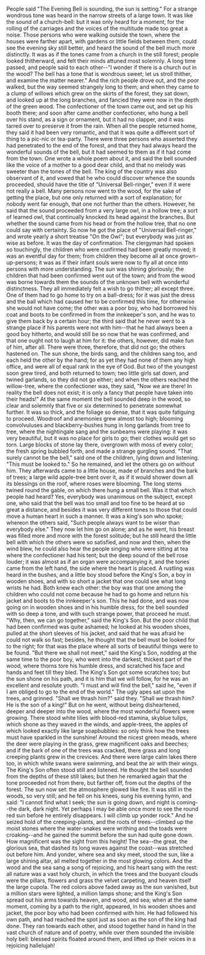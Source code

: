 People
said
"The
Evening
Bell
is
sounding,
the
sun
is
setting."
For
a
strange
wondrous
tone
was
heard
in
the
narrow
streets
of
a
large
town.
It
was
like
the
sound
of
a
church-bell:
but
it
was
only
heard
for
a
moment,
for
the
rolling
of
the
carriages
and
the
voices
of
the
multitude
made
too
great
a
noise.
Those
persons
who
were
walking
outside
the
town,
where
the
houses
were
farther
apart,
with
gardens
or
little
fields
between
them,
could
see
the
evening
sky
still
better,
and
heard
the
sound
of
the
bell
much
more
distinctly.
It
was
as
if
the
tones
came
from
a
church
in
the
still
forest;
people
looked
thitherward,
and
felt
their
minds
attuned
most
solemnly.
A
long
time
passed,
and
people
said
to
each
other--"I
wonder
if
there
is
a
church
out
in
the
wood?
The
bell
has
a
tone
that
is
wondrous
sweet;
let
us
stroll
thither,
and
examine
the
matter
nearer."
And
the
rich
people
drove
out,
and
the
poor
walked,
but
the
way
seemed
strangely
long
to
them;
and
when
they
came
to
a
clump
of
willows
which
grew
on
the
skirts
of
the
forest,
they
sat
down,
and
looked
up
at
the
long
branches,
and
fancied
they
were
now
in
the
depth
of
the
green
wood.
The
confectioner
of
the
town
came
out,
and
set
up
his
booth
there;
and
soon
after
came
another
confectioner,
who
hung
a
bell
over
his
stand,
as
a
sign
or
ornament,
but
it
had
no
clapper,
and
it
was
tarred
over
to
preserve
it
from
the
rain.
When
all
the
people
returned
home,
they
said
it
had
been
very
romantic,
and
that
it
was
quite
a
different
sort
of
thing
to
a
pic-nic
or
tea-party.
There
were
three
persons
who
asserted
they
had
penetrated
to
the
end
of
the
forest,
and
that
they
had
always
heard
the
wonderful
sounds
of
the
bell,
but
it
had
seemed
to
them
as
if
it
had
come
from
the
town.
One
wrote
a
whole
poem
about
it,
and
said
the
bell
sounded
like
the
voice
of
a
mother
to
a
good
dear
child,
and
that
no
melody
was
sweeter
than
the
tones
of
the
bell.
The
king
of
the
country
was
also
observant
of
it,
and
vowed
that
he
who
could
discover
whence
the
sounds
proceeded,
should
have
the
title
of
"Universal
Bell-ringer,"
even
if
it
were
not
really
a
bell.
Many
persons
now
went
to
the
wood,
for
the
sake
of
getting
the
place,
but
one
only
returned
with
a
sort
of
explanation;
for
nobody
went
far
enough,
that
one
not
further
than
the
others.
However,
he
said
that
the
sound
proceeded
from
a
very
large
owl,
in
a
hollow
tree;
a
sort
of
learned
owl,
that
continually
knocked
its
head
against
the
branches.
But
whether
the
sound
came
from
his
head
or
from
the
hollow
tree,
that
no
one
could
say
with
certainty.
So
now
he
got
the
place
of
"Universal
Bell-ringer,"
and
wrote
yearly
a
short
treatise
"On
the
Owl";
but
everybody
was
just
as
wise
as
before.
It
was
the
day
of
confirmation.
The
clergyman
had
spoken
so
touchingly,
the
children
who
were
confirmed
had
been
greatly
moved;
it
was
an
eventful
day
for
them;
from
children
they
become
all
at
once
grown-up-persons;
it
was
as
if
their
infant
souls
were
now
to
fly
all
at
once
into
persons
with
more
understanding.
The
sun
was
shining
gloriously;
the
children
that
had
been
confirmed
went
out
of
the
town;
and
from
the
wood
was
borne
towards
them
the
sounds
of
the
unknown
bell
with
wonderful
distinctness.
They
all
immediately
felt
a
wish
to
go
thither;
all
except
three.
One
of
them
had
to
go
home
to
try
on
a
ball-dress;
for
it
was
just
the
dress
and
the
ball
which
had
caused
her
to
be
confirmed
this
time,
for
otherwise
she
would
not
have
come;
the
other
was
a
poor
boy,
who
had
borrowed
his
coat
and
boots
to
be
confirmed
in
from
the
innkeeper's
son,
and
he
was
to
give
them
back
by
a
certain
hour;
the
third
said
that
he
never
went
to
a
strange
place
if
his
parents
were
not
with
him--that
he
had
always
been
a
good
boy
hitherto,
and
would
still
be
so
now
that
he
was
confirmed,
and
that
one
ought
not
to
laugh
at
him
for
it:
the
others,
however,
did
make
fun
of
him,
after
all.
There
were
three,
therefore,
that
did
not
go;
the
others
hastened
on.
The
sun
shone,
the
birds
sang,
and
the
children
sang
too,
and
each
held
the
other
by
the
hand;
for
as
yet
they
had
none
of
them
any
high
office,
and
were
all
of
equal
rank
in
the
eye
of
God.
But
two
of
the
youngest
soon
grew
tired,
and
both
returned
to
town;
two
little
girls
sat
down,
and
twined
garlands,
so
they
did
not
go
either;
and
when
the
others
reached
the
willow-tree,
where
the
confectioner
was,
they
said,
"Now
we
are
there!
In
reality
the
bell
does
not
exist;
it
is
only
a
fancy
that
people
have
taken
into
their
heads!"
At
the
same
moment
the
bell
sounded
deep
in
the
wood,
so
clear
and
solemnly
that
five
or
six
determined
to
penetrate
somewhat
further.
It
was
so
thick,
and
the
foliage
so
dense,
that
it
was
quite
fatiguing
to
proceed.
Woodroof
and
anemonies
grew
almost
too
high;
blooming
convolvuluses
and
blackberry-bushes
hung
in
long
garlands
from
tree
to
tree,
where
the
nightingale
sang
and
the
sunbeams
were
playing:
it
was
very
beautiful,
but
it
was
no
place
for
girls
to
go;
their
clothes
would
get
so
torn.
Large
blocks
of
stone
lay
there,
overgrown
with
moss
of
every
color;
the
fresh
spring
bubbled
forth,
and
made
a
strange
gurgling
sound.
"That
surely
cannot
be
the
bell,"
said
one
of
the
children,
lying
down
and
listening.
"This
must
be
looked
to."
So
he
remained,
and
let
the
others
go
on
without
him.
They
afterwards
came
to
a
little
house,
made
of
branches
and
the
bark
of
trees;
a
large
wild
apple-tree
bent
over
it,
as
if
it
would
shower
down
all
its
blessings
on
the
roof,
where
roses
were
blooming.
The
long
stems
twined
round
the
gable,
on
which
there
hung
a
small
bell.
Was
it
that
which
people
had
heard?
Yes,
everybody
was
unanimous
on
the
subject,
except
one,
who
said
that
the
bell
was
too
small
and
too
fine
to
be
heard
at
so
great
a
distance,
and
besides
it
was
very
different
tones
to
those
that
could
move
a
human
heart
in
such
a
manner.
It
was
a
king's
son
who
spoke;
whereon
the
others
said,
"Such
people
always
want
to
be
wiser
than
everybody
else."
They
now
let
him
go
on
alone;
and
as
he
went,
his
breast
was
filled
more
and
more
with
the
forest
solitude;
but
he
still
heard
the
little
bell
with
which
the
others
were
so
satisfied,
and
now
and
then,
when
the
wind
blew,
he
could
also
hear
the
people
singing
who
were
sitting
at
tea
where
the
confectioner
had
his
tent;
but
the
deep
sound
of
the
bell
rose
louder;
it
was
almost
as
if
an
organ
were
accompanying
it,
and
the
tones
came
from
the
left
hand,
the
side
where
the
heart
is
placed.
A
rustling
was
heard
in
the
bushes,
and
a
little
boy
stood
before
the
King's
Son,
a
boy
in
wooden
shoes,
and
with
so
short
a
jacket
that
one
could
see
what
long
wrists
he
had.
Both
knew
each
other:
the
boy
was
that
one
among
the
children
who
could
not
come
because
he
had
to
go
home
and
return
his
jacket
and
boots
to
the
innkeeper's
son.
This
he
had
done,
and
was
now
going
on
in
wooden
shoes
and
in
his
humble
dress,
for
the
bell
sounded
with
so
deep
a
tone,
and
with
such
strange
power,
that
proceed
he
must.
"Why,
then,
we
can
go
together,"
said
the
King's
Son.
But
the
poor
child
that
had
been
confirmed
was
quite
ashamed;
he
looked
at
his
wooden
shoes,
pulled
at
the
short
sleeves
of
his
jacket,
and
said
that
he
was
afraid
he
could
not
walk
so
fast;
besides,
he
thought
that
the
bell
must
be
looked
for
to
the
right;
for
that
was
the
place
where
all
sorts
of
beautiful
things
were
to
be
found.
"But
there
we
shall
not
meet,"
said
the
King's
Son,
nodding
at
the
same
time
to
the
poor
boy,
who
went
into
the
darkest,
thickest
part
of
the
wood,
where
thorns
tore
his
humble
dress,
and
scratched
his
face
and
hands
and
feet
till
they
bled.
The
King's
Son
got
some
scratches
too;
but
the
sun
shone
on
his
path,
and
it
is
him
that
we
will
follow,
for
he
was
an
excellent
and
resolute
youth.
"I
must
and
will
find
the
bell,"
said
he,
"even
if
I
am
obliged
to
go
to
the
end
of
the
world."
The
ugly
apes
sat
upon
the
trees,
and
grinned.
"Shall
we
thrash
him?"
said
they.
"Shall
we
thrash
him?
He
is
the
son
of
a
king!"
But
on
he
went,
without
being
disheartened,
deeper
and
deeper
into
the
wood,
where
the
most
wonderful
flowers
were
growing.
There
stood
white
lilies
with
blood-red
stamina,
skyblue
tulips,
which
shone
as
they
waved
in
the
winds,
and
apple-trees,
the
apples
of
which
looked
exactly
like
large
soapbubbles:
so
only
think
how
the
trees
must
have
sparkled
in
the
sunshine!
Around
the
nicest
green
meads,
where
the
deer
were
playing
in
the
grass,
grew
magnificent
oaks
and
beeches;
and
if
the
bark
of
one
of
the
trees
was
cracked,
there
grass
and
long
creeping
plants
grew
in
the
crevices.
And
there
were
large
calm
lakes
there
too,
in
which
white
swans
were
swimming,
and
beat
the
air
with
their
wings.
The
King's
Son
often
stood
still
and
listened.
He
thought
the
bell
sounded
from
the
depths
of
these
still
lakes;
but
then
he
remarked
again
that
the
tone
proceeded
not
from
there,
but
farther
off,
from
out
the
depths
of
the
forest.
The
sun
now
set:
the
atmosphere
glowed
like
fire.
It
was
still
in
the
woods,
so
very
still;
and
he
fell
on
his
knees,
sung
his
evening
hymn,
and
said:
"I
cannot
find
what
I
seek;
the
sun
is
going
down,
and
night
is
coming--the
dark,
dark
night.
Yet
perhaps
I
may
be
able
once
more
to
see
the
round
red
sun
before
he
entirely
disappears.
I
will
climb
up
yonder
rock."
And
he
seized
hold
of
the
creeping-plants,
and
the
roots
of
trees--climbed
up
the
moist
stones
where
the
water-snakes
were
writhing
and
the
toads
were
croaking--and
he
gained
the
summit
before
the
sun
had
quite
gone
down.
How
magnificent
was
the
sight
from
this
height!
The
sea--the
great,
the
glorious
sea,
that
dashed
its
long
waves
against
the
coast--was
stretched
out
before
him.
And
yonder,
where
sea
and
sky
meet,
stood
the
sun,
like
a
large
shining
altar,
all
melted
together
in
the
most
glowing
colors.
And
the
wood
and
the
sea
sang
a
song
of
rejoicing,
and
his
heart
sang
with
the
rest:
all
nature
was
a
vast
holy
church,
in
which
the
trees
and
the
buoyant
clouds
were
the
pillars,
flowers
and
grass
the
velvet
carpeting,
and
heaven
itself
the
large
cupola.
The
red
colors
above
faded
away
as
the
sun
vanished,
but
a
million
stars
were
lighted,
a
million
lamps
shone;
and
the
King's
Son
spread
out
his
arms
towards
heaven,
and
wood,
and
sea;
when
at
the
same
moment,
coming
by
a
path
to
the
right,
appeared,
in
his
wooden
shoes
and
jacket,
the
poor
boy
who
had
been
confirmed
with
him.
He
had
followed
his
own
path,
and
had
reached
the
spot
just
as
soon
as
the
son
of
the
king
had
done.
They
ran
towards
each
other,
and
stood
together
hand
in
hand
in
the
vast
church
of
nature
and
of
poetry,
while
over
them
sounded
the
invisible
holy
bell:
blessed
spirits
floated
around
them,
and
lifted
up
their
voices
in
a
rejoicing
hallelujah!
